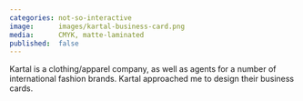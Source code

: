 ```yaml
---
categories: not-so-interactive
image:      images/kartal-business-card.png
media:      CMYK, matte-laminated
published:  false
---
```

Kartal is a clothing/apparel company, as well as agents for a number of
international fashion brands. Kartal approached me to design their business
cards.
